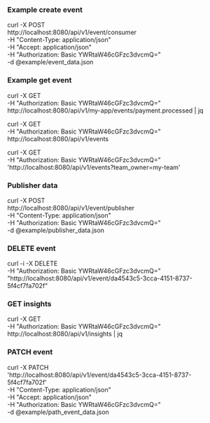 ### Example create event

curl -X POST \
 http://localhost:8080/api/v1/event/consumer \
 -H "Content-Type: application/json" \
 -H "Accept: application/json" \
 -H "Authorization: Basic YWRtaW46cGFzc3dvcmQ=" \
 -d @example/event_data.json

### Example get event

curl -X GET \
 -H "Authorization: Basic YWRtaW46cGFzc3dvcmQ=" \
 http://localhost:8080/api/v1/my-app/events/payment.processed | jq

curl -X GET \
 -H "Authorization: Basic YWRtaW46cGFzc3dvcmQ=" \
 http://localhost:8080/api/v1/events

curl -X GET \
 -H "Authorization: Basic YWRtaW46cGFzc3dvcmQ=" \
 'http://localhost:8080/api/v1/events?team_owner=my-team'

### Publisher data

curl -X POST \
 http://localhost:8080/api/v1/event/publisher \
 -H "Content-Type: application/json" \
 -H "Authorization: Basic YWRtaW46cGFzc3dvcmQ=" \
-d @example/publisher_data.json

### DELETE event

curl -i -X DELETE \
 -H "Authorization: Basic YWRtaW46cGFzc3dvcmQ=" \
"http://localhost:8080/api/v1/event/da4543c5-3cca-4151-8737-5f4cf7fa702f"

### GET insights

curl -X GET \
-H "Authorization: Basic YWRtaW46cGFzc3dvcmQ=" \
http://localhost:8080/api/v1/insights | jq

### PATCH event

curl -X PATCH \
 'http://localhost:8080/api/v1/event/da4543c5-3cca-4151-8737-5f4cf7fa702f' \
 -H "Content-Type: application/json" \
 -H "Accept: application/json" \
 -H "Authorization: Basic YWRtaW46cGFzc3dvcmQ=" \
 -d @example/path_event_data.json
